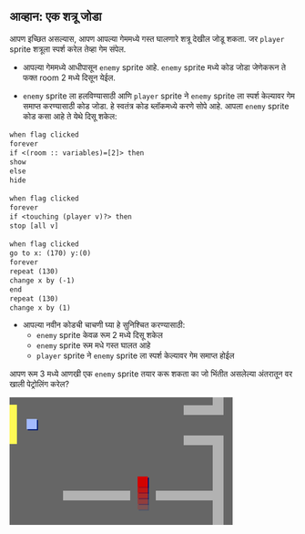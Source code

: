 ## आव्हान: एक शत्रू जोडा

आपण इच्छित असल्यास, आपण आपल्या गेममध्ये गस्त घालणारे शत्रू देखील जोडू शकता. जर `player` sprite शत्रूला स्पर्श करेल तेव्हा गेम संपेल.

+ आपल्या गेममध्ये आधीपासून `enemy` sprite आहे. `enemy` sprite मध्ये कोड जोडा जेणेकरून ते फक्त room 2 मध्ये दिसून येईल.

+ `enemy` sprite ला हलविण्यासाठी आणि `player` sprite ने `enemy` sprite ला स्पर्श केल्यावर गेम समाप्त करण्यासाठी कोड जोडा. हे स्वतंत्र कोड ब्लॉकमध्ये करणे सोपे आहे. आपला `enemy` sprite कोड कसा आहे ते येथे दिसू शकेल:

```blocks3
when flag clicked
forever
if <(room :: variables)=[2]> then
show
else
hide

when flag clicked
forever
if <touching (player v)?> then
stop [all v]

when flag clicked
go to x: (170) y:(0)
forever
repeat (130)
change x by (-1)
end
repeat (130)
change x by (1)
```

+ आपल्या नवीन कोडची चाचणी घ्या हे सुनिश्चित करण्यासाठी: 
    + `enemy` sprite केवळ रूम 2 मध्ये दिसू शकेल
    + `enemy` sprite रूम मधे गस्त घालत आहे
    + `player` sprite ने `enemy` sprite ला स्पर्श केल्यावर गेम समाप्त होईल

आपण रूम 3 मध्ये आणखी एक `enemy` sprite तयार करू शकता का जो भिंतीत असलेल्या अंतरातून वर खाली पेट्रोलिंग करेल?

![screenshot](images/world-enemy2.png)